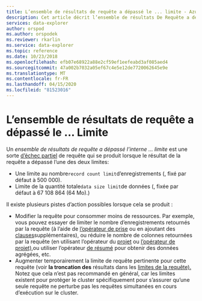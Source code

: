 ```yaml
---
title: L’ensemble de résultats de requête a dépassé le ... limite - Azure Data Explorer (fr) Microsoft Docs
description: Cet article décrit l’ensemble de résultats De Requête a dépassé l’interne ... limite dans Azure Data Explorer.
services: data-explorer
author: orspod
ms.author: orspodek
ms.reviewer: rkarlin
ms.service: data-explorer
ms.topic: reference
ms.date: 10/23/2018
ms.openlocfilehash: efb07e68922a88e2cf59ef1eefeabd3af085aed4
ms.sourcegitcommit: 47a002b7032a05ef67c4e5e12de7720062645e9e
ms.translationtype: MT
ms.contentlocale: fr-FR
ms.lasthandoff: 04/15/2020
ms.locfileid: "81523016"
---
```

# <a name="query-result-set-has-exceeded-the-internal--limit"></a>L’ensemble de résultats de requête a dépassé le ... Limite

Un *ensemble de résultats de requête a dépassé l’interne ... limite* est une sorte [d’échec partiel](partialqueryfailures.md) de requête qui se produit lorsque le résultat de la requête a dépassé l’une des deux limites:
* Une limite au nombre`record count limit`d’enregistrements (, fixé par défaut à 500 000).
* Limite de la quantité totale`data size limit`de données (, fixée par défaut à 67 108 864 (64 Mo).) 

Il existe plusieurs pistes d’action possibles lorsque cela se produit :
* Modifier la requête pour consommer moins de ressources. Par exemple, vous pouvez essayer de limiter le nombre d’enregistrements retournés par la requête (à l’aide de [l’opérateur de prise](../query/takeoperator.md) ou en ajoutant des [clauses](../query/whereoperator.md)supplémentaires), ou réduire le nombre de colonnes retournées par la requête (en utilisant l’opérateur du [projet](../query/projectoperator.md) ou [l’opérateur de projet),](../query/projectawayoperator.md)ou utiliser l’opérateur [de résumé](../query/summarizeoperator.md) pour obtenir des données agrégées, etc.
* Augmenter temporairement la limite de requête pertinente pour cette requête (voir **la troncation des** résultats dans les [limites de la requête).](querylimits.md)  
  Notez que cela n’est pas recommandé en général, car les limites existent pour protéger le cluster spécifiquement pour s’assurer qu’une seule requête ne perturbe pas les requêtes simultanées en cours d’exécution sur le cluster.